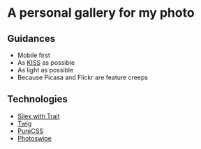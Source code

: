 # A personal gallery for my photo

## Guidances
 * Mobile first
 * As [KISS][5] as possible
 * As light as possible
 * Because Picasa and Flickr are feature creeps

## Technologies
 * [Silex with Trait][1]
 * [Twig][2]
 * [PureCSS][3]
 * [Photoswipe][4]

[1]: http://silex.sensiolabs.org/doc/usage.html#traits
[2]: http://twig.sensiolabs.org/documentation
[3]: http://purecss.io/
[4]: http://www.photoswipe.com/
[5]: http://fr.wikipedia.org/wiki/Keep_it_Simple,_Stupid

